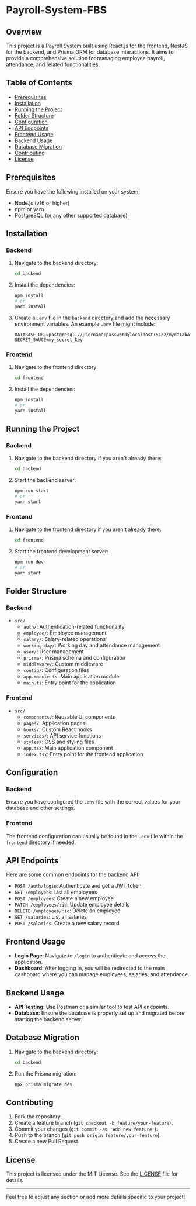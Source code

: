 # Payroll-System-FBS

## Overview

This project is a Payroll System built using React.js for the frontend, NestJS for the backend, and Prisma ORM for database interactions. It aims to provide a comprehensive solution for managing employee payroll, attendance, and related functionalities.

## Table of Contents

- [Prerequisites](#prerequisites)
- [Installation](#installation)
- [Running the Project](#running-the-project)
- [Folder Structure](#folder-structure)
- [Configuration](#configuration)
- [API Endpoints](#api-endpoints)
- [Frontend Usage](#frontend-usage)
- [Backend Usage](#backend-usage)
- [Database Migration](#database-migration)
- [Contributing](#contributing)
- [License](#license)

## Prerequisites

Ensure you have the following installed on your system:

- Node.js (v16 or higher)
- npm or yarn
- PostgreSQL (or any other supported database)

## Installation

### Backend

1. Navigate to the backend directory:

   ```bash
   cd backend
   ```

2. Install the dependencies:

   ```bash
   npm install
   # or
   yarn install
   ```

3. Create a `.env` file in the `backend` directory and add the necessary environment variables. An example `.env` file might include:

   ```env
   DATABASE_URL=postgresql://username:password@localhost:5432/mydatabase
   SECRET_SAUCE=my_secret_key
   ```

### Frontend

1. Navigate to the frontend directory:

   ```bash
   cd frontend
   ```

2. Install the dependencies:

   ```bash
   npm install
   # or
   yarn install
   ```

## Running the Project

### Backend

1. Navigate to the backend directory if you aren't already there:

   ```bash
   cd backend
   ```

2. Start the backend server:

   ```bash
   npm run start
   # or
   yarn start
   ```

### Frontend

1. Navigate to the frontend directory if you aren't already there:

   ```bash
   cd frontend
   ```

2. Start the frontend development server:

   ```bash
   npm run dev
   # or
   yarn start
   ```

## Folder Structure

### Backend

- `src/`
  - `auth/`: Authentication-related functionality
  - `employee/`: Employee management
  - `salary/`: Salary-related operations
  - `working-day/`: Working day and attendance management
  - `user/`: User management
  - `prisma/`: Prisma schema and configuration
  - `middleware/`: Custom middleware
  - `config/`: Configuration files
  - `app.module.ts`: Main application module
  - `main.ts`: Entry point for the application

### Frontend

- `src/`
  - `components/`: Reusable UI components
  - `pages/`: Application pages
  - `hooks/`: Custom React hooks
  - `services/`: API service functions
  - `styles/`: CSS and styling files
  - `App.tsx`: Main application component
  - `index.tsx`: Entry point for the frontend application

## Configuration

### Backend

Ensure you have configured the `.env` file with the correct values for your database and other settings.

### Frontend

The frontend configuration can usually be found in the `.env` file within the `frontend` directory if needed.

## API Endpoints

Here are some common endpoints for the backend API:

- `POST /auth/login`: Authenticate and get a JWT token
- `GET /employees`: List all employees
- `POST /employees`: Create a new employee
- `PATCH /employees/:id`: Update employee details
- `DELETE /employees/:id`: Delete an employee
- `GET /salaries`: List all salaries
- `POST /salaries`: Create a new salary record

## Frontend Usage

- **Login Page**: Navigate to `/login` to authenticate and access the application.
- **Dashboard**: After logging in, you will be redirected to the main dashboard where you can manage employees, salaries, and attendance.

## Backend Usage

- **API Testing**: Use Postman or a similar tool to test API endpoints.
- **Database**: Ensure the database is properly set up and migrated before starting the backend server.

## Database Migration

1. Navigate to the backend directory:

   ```bash
   cd backend
   ```

2. Run the Prisma migration:

   ```bash
   npx prisma migrate dev
   ```

## Contributing

1. Fork the repository.
2. Create a feature branch (`git checkout -b feature/your-feature`).
3. Commit your changes (`git commit -am 'Add new feature'`).
4. Push to the branch (`git push origin feature/your-feature`).
5. Create a new Pull Request.

## License

This project is licensed under the MIT License. See the [LICENSE](LICENSE) file for details.

---

Feel free to adjust any section or add more details specific to your project!
